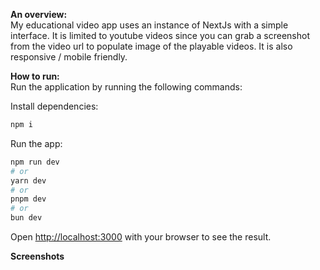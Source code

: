 **An overview:**  
My educational video app uses an instance of NextJs with a simple interface. It is limited to youtube videos since you can grab a screenshot from the video url to populate image of the playable videos. It is also responsive / mobile friendly.

**How to run:**  
Run the application by running the following commands:

Install dependencies:

```bash
npm i
```

Run the app:

```bash
npm run dev
# or
yarn dev
# or
pnpm dev
# or
bun dev
```

Open [http://localhost:3000](http://localhost:3000) with your browser to see the result.

**Screenshots**
